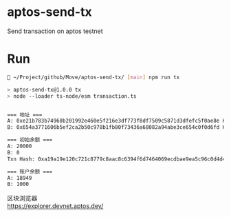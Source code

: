 # aptos-send-tx
Send transaction on aptos testnet


# Run

```bash
 ~/Project/github/Move/aptos-send-tx/ [main] npm run tx                              

> aptos-send-tx@1.0.0 tx
> node --loader ts-node/esm transaction.ts


=== 地址 ===
A: 0xe21b783b74968b201992e460e5f216e3df773f8df7509c5871d3dfefc5f0ae8e Key: 6f2cc4834c81696925d86ce4d81e76b36b6518ffff6b0049a75bc61c5d1676cc
B: 0x654a3771606b5ef2ca2b50c978b1fb80f73436a68082a94abe3ce654c0f0d6fd Key: e3b5bf3b3b06cd59d6f7d6d5af40620f9430934fa1e2e5dddc95b1eb6fce048f

=== 初始余额 ===
A: 20000
B: 0
Txn Hash: 0xa19a19e120c721c8779c8aac8c6394f6d7464069ecdbae9ea5c96c0d4d444c7b

=== 账户余额 ===
A: 18949
B: 1000
```


区块浏览器   
https://explorer.devnet.aptos.dev/